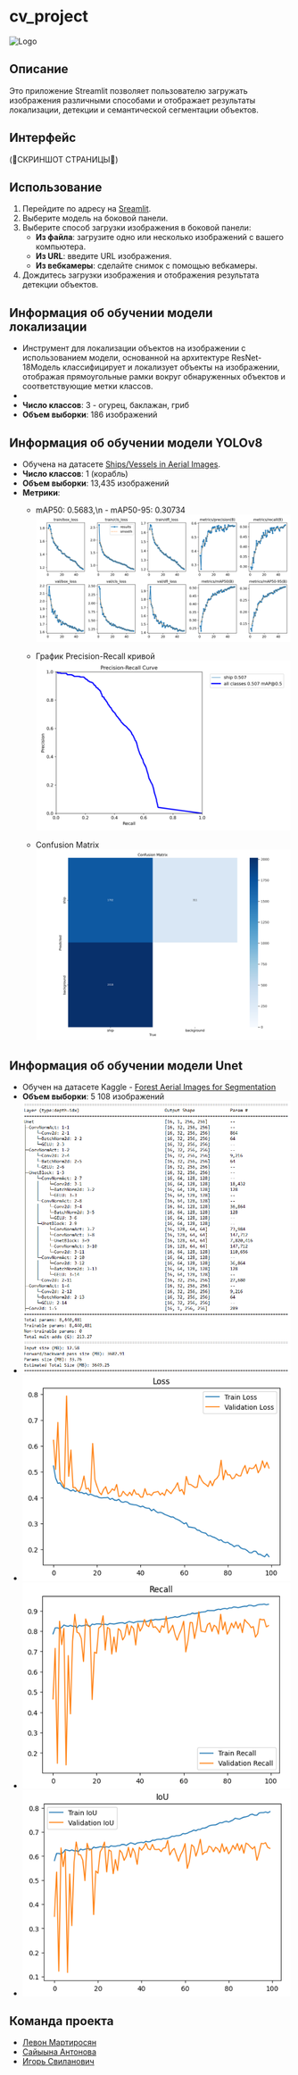 # cv_project
![Logo](https://static.vecteezy.com/system/resources/thumbnails/021/938/316/small_2x/artificial-intelligence-icon-element-design-illustration-ai-technology-and-cyber-icon-element-futuristic-technology-service-and-communication-artificial-intelligence-concept-free-png.png)

## Описание

Это приложение Streamlit позволяет пользователю загружать изображения различными способами и отображает результаты локализации, детекции и семантической сегментации объектов.

## Интерфейс
(🥲СКРИНШОТ СТРАНИЦЫ🥲)

## Использование

1. Перейдите по адресу на  [Sreamlit](https://cvproject-ramvursmgqbwxflxvkwprr.streamlit.app/yolo_ships).
2. Выберите модель на боковой панели.
3. Выберите способ загрузки изображения в боковой панели:
   - **Из файла**: загрузите одно или несколько изображений с вашего компьютера.
   - **Из URL**: введите URL изображения.
   - **Из вебкамеры**: сделайте снимок с помощью вебкамеры.
4. Дождитесь загрузки изображения и отображения результата детекции объектов.

## Информация об обучении модели локализации
- Инструмент для локализации объектов на изображении с использованием модели, основанной на архитектуре ResNet-18Модель классифицирует и локализует объекты на изображении, отображая прямоугольные рамки вокруг обнаруженных объектов и соответствующие метки классов.
- 
- **Число классов**: 3 - огурец, баклажан, гриб
- **Объем выборки**: 186 изображений



## Информация об обучении модели YOLOv8
- Обучена на датасете [Ships/Vessels in Aerial Images](https://www.kaggle.com/datasets/siddharthkumarsah/ships-in-aerial-images/data).
- **Число классов**: 1 (корабль)
- **Объем выборки**: 13,435 изображений
- **Метрики**:
  - mAP50: 0.5683,\n  - mAP50-95: 0.30734
  ![График результатов](./notebooks/model/yolo_runs/detect/train2/results.png)
   
  - График Precision-Recall кривой
  ![PRcurve](./notebooks/model/yolo_runs/detect/train2/PR_curve.png)

  - Confusion Matrix
  ![ConfMatrix](./notebooks/model/yolo_runs/detect/train2/confusion_matrix.png)


## Информация об обучении модели Unet

- Обучен на датасете Kaggle - [Forest Aerial Images for Segmentation](https://www.kaggle.com/datasets/quadeer15sh/augmented-forest-segmentation/data)
- **Объем выборки**: 5 108 изображений
- ![График](./notebooks/model/unet_model/Arch.png)
- ![График](./notebooks/model/unet_model/Loss.png)
- ![График](./notebooks/model/unet_model/Recall.png)
- ![График](./notebooks/model/unet_model/IoU.png)

## Команда проекта

- [Левон Мартиросян](https://github.com/kukerg33k?tab=repositories)
- [Сайыына Антонова](https://github.com/SainaAntonova)
- [Игорь Свиланович](https://github.com/svilanovich)

